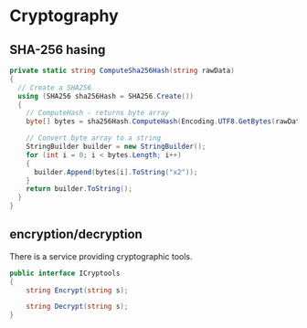 # Cryptography

## SHA-256 hasing

```c#
private static string ComputeSha256Hash(string rawData)
{
  // Create a SHA256
  using (SHA256 sha256Hash = SHA256.Create())
  {
    // ComputeHash - returns byte array
    byte[] bytes = sha256Hash.ComputeHash(Encoding.UTF8.GetBytes(rawData));

    // Convert byte array to a string
    StringBuilder builder = new StringBuilder();
    for (int i = 0; i < bytes.Length; i++)
    {
      builder.Append(bytes[i].ToString("x2"));
    }
    return builder.ToString();
  }
}
```

## encryption/decryption

There is a service providing cryptographic tools.

```c#
public interface ICryptools
{
    string Encrypt(string s);

    string Decrypt(string s);
}
```